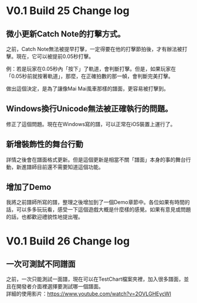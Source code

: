 # V0.1 Build 25 Change log
## 微小更新Catch Note的打擊方式。
之前，Catch Note無法被提早打擊，一定得要在他的打擊節拍後，才有辦法被打擊。現在，它可以被提前0.05秒打擊。

例：若是玩家在0.05秒內「按下」了軌道，會判斷打擊。但是，如果玩家在「0.05秒前就按著軌道」，那麼，在正確拍數的那一幀，會判斷完美打擊。

做出這個決定，是為了讓像Mai Mai風車那樣的譜面，更容易被打擊到。

## Windows換行Unicode無法被正確執行的問題。
修正了這個問題。現在在Windows寫的譜，可以正常在iOS裝置上運行了。

## 新增裝飾性的舞台行動
詳情之後會在譜面格式更新。但是這個更新是相當不關「譜面」本身的事的舞台行動，新進譜師目前還不需要知道這個功能。

## 增加了Demo
我將之前譜師所寫的譜，整理之後增加到了一個Demo章節中。各位如果有時間的話，可以多多玩玩看，感受一下這個遊戲大概是什麼樣的感覺。如果有意見或問題的話，也都歡迎禮貌性地提出喔。

# V0.1 Build 26 Change log
## 一次可測試不同譜面
之前，一次只能測試一面譜，現在可以在TestChart檔案夾裡，加入很多譜面，並且在開發者介面裡選擇要測試哪一個譜面。<br>
詳細的使用影片：https://www.youtube.com/watch?v=2OVLGHEycWI
